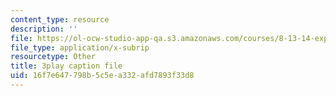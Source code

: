 ```yaml
---
content_type: resource
description: ''
file: https://ol-ocw-studio-app-qa.s3.amazonaws.com/courses/8-13-14-experimental-physics-i-ii-junior-lab-fall-2016-spring-2017/16f7e647798b5c5ea332afd7893f33d8_3032008.vtt
file_type: application/x-subrip
resourcetype: Other
title: 3play caption file
uid: 16f7e647-798b-5c5e-a332-afd7893f33d8
---
```

